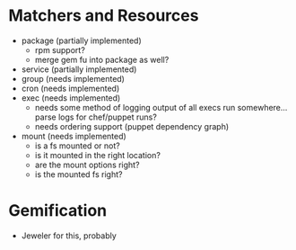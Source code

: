 # Matchers and Resources

* package (partially implemented)
  - rpm support?
  - merge gem fu into package as well?
* service (partially implemented)
* group (needs implemented)
* cron (needs implemented)
* exec (needs implemented)
  - needs some method of logging output of all execs run somewhere... parse logs for chef/puppet runs?
  - needs ordering support (puppet dependency graph)
* mount (needs implemented)
  - is a fs mounted or not?
  - is it mounted in the right location?
  - are the mount options right?
  - is the mounted fs right?

# Gemification

* Jeweler for this, probably

